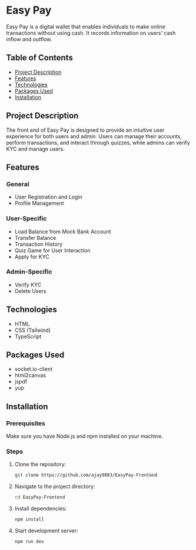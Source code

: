 # Easy Pay

Easy Pay is a digital wallet that enables individuals to make online transactions without using cash. It records information on users' cash inflow and outflow.

## Table of Contents
- [Project Description](#project-description)
- [Features](#features)
- [Technologies](#technologies)
- [Packages Used](#packages-used)
- [Installation](#installation)

## Project Description
The front end of Easy Pay is designed to provide an intuitive user experience for both users and admin. Users can manage their accounts, perform transactions, and interact through quizzes, while admins can verify KYC and manage users.

## Features

### General
- User Registration and Login
- Profile Management

### User-Specific
- Load Balance from Mock Bank Account
- Transfer Balance
- Transaction History
- Quiz Game for User Interaction
- Apply for KYC

### Admin-Specific
- Verify KYC
- Delete Users

## Technologies
- HTML
- CSS (Tailwind)
- TypeScript

## Packages Used
- socket.io-client
- html2canvas
- jspdf
- yup

## Installation

### Prerequisites
Make sure you have Node.js and npm installed on your machine.

### Steps
1. Clone the repository:
    ```bash
    git clone https://github.com/ajay9803/EasyPay-Frontend
    ```
2. Navigate to the project directory:
    ```bash
    cd EasyPay-Frontend
    ```
3. Install dependencies:
    ```bash
    npm install
    ```
4. Start development server:
    ```bash
    npm run dev
    ```
